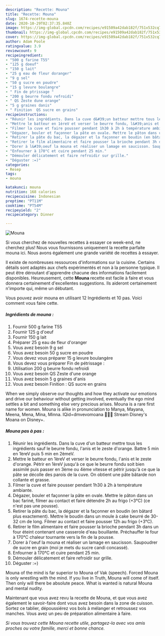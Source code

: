 ```yaml
---
description: "Recette: Mouna"
title: "Recette: Mouna"
slug: 1674-recette-mouna
date: 2020-10-29T02:37:35.840Z
image: https://img-global.cpcdn.com/recipes/e91509a42dab182f/751x532cq70/mouna-photo-principale-de-la-recette.jpg
thumbnail: https://img-global.cpcdn.com/recipes/e91509a42dab182f/751x532cq70/mouna-photo-principale-de-la-recette.jpg
cover: https://img-global.cpcdn.com/recipes/e91509a42dab182f/751x532cq70/mouna-photo-principale-de-la-recette.jpg
author: Adam Poole
ratingvalue: 3.9
reviewcount: 9
recipeingredient:
- "500 g farine T55"
- "125 g doeuf"
- "150 g lait"
- "25 g eau de fleur doranger"
- "9 g sel"
- "50 g sucre en poudre"
- "15 g levure boulangre"
- " Fin de ptrissage "
- "200 g beurre fondu refroidi"
- " QS Zeste dune orange"
- "5 g graines danis"
- " Finition  QS sucre en grains"
recipeinstructions:
- "Réunir les ingrédients. Dans la cuve d&#39;un batteur mettre tous les ingrédients sauf le beurre fondu, l&#39;anis et le zeste d&#39;orange. Battre 5 min en 1èreV puis 5 min en 2èmeV."
- "Mettre le batteur en 1èreV et verser le beurre fondu, l&#39;anis et le zeste d&#39;orange. Pétrir en 1èreV jusqu&#39;à ce que le beurre fondu soit bien assimilé puis passer en 3ème ou 4ème vitesse et pétrir jusqu&#39;à ce que la pâte se décolle des parois de la cuve. On obtient une pâte bâtarde non collante et grasse."
- "Filmer la cuve et faire pousser pendant 1h30 à 2h à température ambiante."
- "Dégazer, bouler et façonner la pâte en ovale. Mettre le pâton dans un bac fariné, filmer au contact et faire détendre 2h au frigo (+3°C) (ce n&#39;est pas une pousse)."
- "Retirer la pâte du bac, la dégazer et la façonner en boudin (en bâtard plus exactement). Mettre le boudin dans un moule à cake beurré de 30-32 cm de long. Filmer au contact et faire pousser 12h au frigo (+3°C)."
- "Retirer le film alimentaire et faire pousser la brioche pendant 3h dans un four éteint contenant une casserole d&#39;eau bouillante. Préchauffer le four à 170°C chaleur tournante vers la fin de la pousse."
- "Dorer à l&#39;oeuf la mouna et réaliser un lamage en saucisson. Saupoudrer de sucre en grain (moi je mets du sucre candi concassé)."
- "Enfourner à 170°C et cuire pendant 25 min."
- "Démouler délicatement et faire refroidir sur grille."
- "Déguster :=)"
categories:
- Resep
tags:
- mouna

katakunci: mouna 
nutrition: 168 calories
recipecuisine: Indonesian
preptime: "PT11M"
cooktime: "PT54M"
recipeyield: "2"
recipecategory: Dinner

---
```



![Mouna](https://img-global.cpcdn.com/recipes/e91509a42dab182f/751x532cq70/mouna-photo-principale-de-la-recette.jpg)

Si vous cherchez de nouvelles recettes à essayer ce week-end, ne cherchez plus! Nous vous fournissons uniquement la recette parfaite mouna ici. Nous avons également une grande variété de recettes à essayer.

Il existe de nombreuses ressources d'informations sur la cuisine. Certains détails sont adaptés aux chefs expérimentés et non à la personne typique. Il peut être déroutant d'apprendre chacune des informations facilement disponibles. Heureusement, cette <strong> Mouna </strong> recette est facile à faire et vous donnera certainement d'excellentes suggestions. Ils aideront certainement n'importe qui, même un débutant.

<!--inarticleads1-->

Vous pouvez avoir mouna en utilisant 12 Ingrédients et 10 pas. Voici comment vous faire cette.

##### Ingrédients de mouna :

1. Fournir 500 g farine T55
1. Fournir 125 g d&#39;oeuf
1. Fournir 150 g lait
1. Préparer 25 g eau de fleur d&#39;oranger
1. Vous avez besoin 9 g sel
1. Vous avez besoin 50 g sucre en poudre
1. Vous devez vous préparer 15 g levure boulangère
1. Vous devez vous préparer  Fin de pétrissage :
1. Utilisation 200 g beurre fondu refroidi
1. Vous avez besoin  QS Zeste d&#39;une orange
1. Vous avez besoin 5 g graines d&#39;anis
1. Vous avez besoin  Finition : QS sucre en grains


When we simply observe our thoughts and how they activate our emotions and drive our behaviour without getting involved, eventually the ego mind settles a bit and something else very precious arises. Mouna is a rare first name for women. Mouna is alike in pronunciation to Manya, Mayana, Meena, Mena, Mina, Minna. IQid=dmvevomoana 🌊🌊🌊 Stream Disney&#39;s Moana on Disney+. 

<!--inarticleads2-->

##### Mouna pas à pas :

1. Réunir les ingrédients. Dans la cuve d&#39;un batteur mettre tous les ingrédients sauf le beurre fondu, l&#39;anis et le zeste d&#39;orange. Battre 5 min en 1èreV puis 5 min en 2èmeV.
1. Mettre le batteur en 1èreV et verser le beurre fondu, l&#39;anis et le zeste d&#39;orange. Pétrir en 1èreV jusqu&#39;à ce que le beurre fondu soit bien assimilé puis passer en 3ème ou 4ème vitesse et pétrir jusqu&#39;à ce que la pâte se décolle des parois de la cuve. On obtient une pâte bâtarde non collante et grasse.
1. Filmer la cuve et faire pousser pendant 1h30 à 2h à température ambiante.
1. Dégazer, bouler et façonner la pâte en ovale. Mettre le pâton dans un bac fariné, filmer au contact et faire détendre 2h au frigo (+3°C) (ce n&#39;est pas une pousse).
1. Retirer la pâte du bac, la dégazer et la façonner en boudin (en bâtard plus exactement). Mettre le boudin dans un moule à cake beurré de 30-32 cm de long. Filmer au contact et faire pousser 12h au frigo (+3°C).
1. Retirer le film alimentaire et faire pousser la brioche pendant 3h dans un four éteint contenant une casserole d&#39;eau bouillante. Préchauffer le four à 170°C chaleur tournante vers la fin de la pousse.
1. Dorer à l&#39;oeuf la mouna et réaliser un lamage en saucisson. Saupoudrer de sucre en grain (moi je mets du sucre candi concassé).
1. Enfourner à 170°C et cuire pendant 25 min.
1. Démouler délicatement et faire refroidir sur grille.
1. Déguster :=)


Mouna of the mind is far superior to Mouna of Vak (speech). Forced Mouna is only wrestling with the mind. If you live in Truth, Mouna will come of itself. Then only will there be absolute peace. What is wanted is natural Mouna and mental nudity. 

<!--inarticleads1-->

<p>
Maintenant que vous avez revu la recette de Mouna, et que vous avez également le savoir-faire dont vous avez besoin dans la zone de cuisson. Sortez ce tablier, dépoussiérez vos bols à mélanger et retroussez vos manches. Vous avez un peu de préparation alimentaire à faire.
</p>

<p>
<i>Si vous trouvez cette Mouna recette utile, partagez-la avec vos amis proches ou votre famille, merci et bonne chance.</i>
</p>
